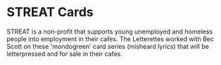 # STREAT Cards

STREAT is a non-profit that supports young unemployed and homeless people into employment in their cafes. The Letterettes worked with Bec Scott on these 'mondogreen' card series (misheard lyrics) that will be letterpressed and for sale in their cafes. 